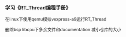 ### 学习《RT_Thread编程手册》
在linux下使用qemu模拟vexpress-a9运行RT_Thread 

删除bsp libcpu下多余文件和documentation 减小仓库的大小
